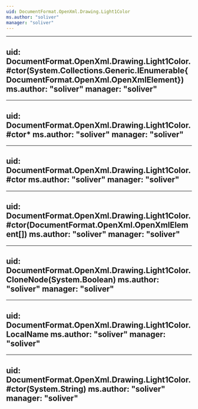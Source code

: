 ```yaml
---
uid: DocumentFormat.OpenXml.Drawing.Light1Color
ms.author: "soliver"
manager: "soliver"
---
```


---
uid: DocumentFormat.OpenXml.Drawing.Light1Color.#ctor(System.Collections.Generic.IEnumerable{DocumentFormat.OpenXml.OpenXmlElement})
ms.author: "soliver"
manager: "soliver"
---

---
uid: DocumentFormat.OpenXml.Drawing.Light1Color.#ctor*
ms.author: "soliver"
manager: "soliver"
---

---
uid: DocumentFormat.OpenXml.Drawing.Light1Color.#ctor
ms.author: "soliver"
manager: "soliver"
---

---
uid: DocumentFormat.OpenXml.Drawing.Light1Color.#ctor(DocumentFormat.OpenXml.OpenXmlElement[])
ms.author: "soliver"
manager: "soliver"
---

---
uid: DocumentFormat.OpenXml.Drawing.Light1Color.CloneNode(System.Boolean)
ms.author: "soliver"
manager: "soliver"
---

---
uid: DocumentFormat.OpenXml.Drawing.Light1Color.LocalName
ms.author: "soliver"
manager: "soliver"
---

---
uid: DocumentFormat.OpenXml.Drawing.Light1Color.#ctor(System.String)
ms.author: "soliver"
manager: "soliver"
---
